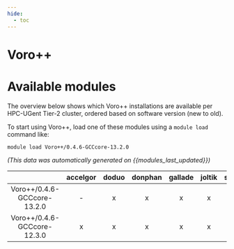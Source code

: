 ```yaml
---
hide:
  - toc
---
```


Voro++
======

# Available modules


The overview below shows which Voro++ installations are available per HPC-UGent Tier-2 cluster, ordered based on software version (new to old).

To start using Voro++, load one of these modules using a `module load` command like:

```shell
module load Voro++/0.4.6-GCCcore-13.2.0
```

*(This data was automatically generated on {{modules_last_updated}})*  

| |accelgor|doduo|donphan|gallade|joltik|shinx|
| :---: | :---: | :---: | :---: | :---: | :---: | :---: |
|Voro++/0.4.6-GCCcore-13.2.0|-|x|x|x|x|x|
|Voro++/0.4.6-GCCcore-12.3.0|x|x|x|x|x|x|
